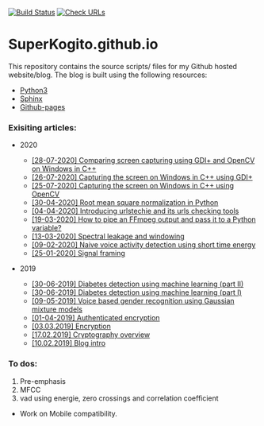 [![Build Status](https://travis-ci.com/SuperKogito/SuperKogito.github.io.svg?branch=master)](https://travis-ci.com/SuperKogito/SuperKogito.github.io)
[![Check URLs](https://github.com/SuperKogito/SuperKogito.github.io/workflows/Check%20URLs/badge.svg)](https://github.com/SuperKogito/SuperKogito.github.io/runs/597903033?check_suite_focus=true)

# SuperKogito.github.io

This repository contains the source scripts/ files for my Github hosted website/blog.
The blog is built using the following resources:
* [Python3](https://www.python.org/download/releases/3.0/)
* [Sphinx](http://www.sphinx-doc.org/en/master/)
* [Github-pages](https://pages.github.com/)

### Exisiting articles:

- 2020

  - [[28-07-2020] Comparing screen capturing using GDI+ and OpenCV on Windows in C++](https://superkogito.github.io/blog/CaptureSceenshotUsingGdiplusVSCaptureSceenshotUsingOpenCV.html)
  - [[26-07-2020] Capturing the screen on Windows in C++ using GDI+](https://superkogito.github.io/blog/CaptureScreenUsingGdiplus.html)
  - [[25-07-2020] Capturing the screen on Windows in C++ using OpenCV](https://superkogito.github.io/blog/CaptureScreenUsingOpenCv.html)
  - [[30-04-2020] Root mean square normalization in Python](https://superkogito.github.io/blog/rmsnormalization.html)
  - [[04-04-2020] Introducing urlstechie and its urls checking tools](https://superkogito.github.io/blog/urlstechie.html)
  - [[19-03-2020] How to pipe an FFmpeg output and pass it to a Python variable?](https://superKogito.github.io/blog/ffmpegpipe.html)
  - [[13-03-2020] Spectral leakage and windowing](https://superkogito.github.io/blog/SpectralLeakageWindowing.html)
  - [[09-02-2020] Naive voice activity detection using short time energy](https://superkogito.github.io/blog/NaiveVad.html)
  - [[25-01-2020] Signal framing](https://superkogito.github.io/blog/SignalFraming.html)


- 2019

  - [[30-06-2019] Diabetes detection using machine learning (part II)](https://superkogito.github.io/blog/diabetesML2.html)
  - [[30-06-2019] Diabetes detection using machine learning (part I)](https://superkogito.github.io/blog/diabetesML1.html)
  - [[09-05-2019] Voice based gender recognition using Gaussian mixture models](https://superkogito.github.io/blog/VoiceBasedGenderRecognition.html)
  - [[01-04-2019] Authenticated encryption](https://superkogito.github.io/blog/AuthenticatedEncryption.html)
  - [[03.03.2019] Encryption](https://superkogito.github.io/blog/Encryption.html)
  - [[17.02.2019] Cryptography overview](https://superkogito.github.io/blog/Cryptography.html)
  - [[10.02.2019] Blog intro](https://superkogito.github.io/blog/Intro.html)


### To dos:
1. Pre-emphasis
2. MFCC
3. vad using energie, zero crossings and correlation coefficient

- Work on Mobile compatibility.
